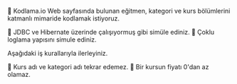 🏹 Kodlama.io Web sayfasında bulunan eğitmen, kategori ve kurs bölümlerini katmanlı mimaride kodlamak istiyoruz.

📍 JDBC ve Hibernate üzerinde çalışıyormuş gibi simüle ediniz.
📍 Çoklu loglama yapısını simule ediniz.

Aşağıdaki iş kurallarıyla ilerleyiniz.

🌟 Kurs adı ve kategori adı tekrar edemez.
🌟 Bir kursun fiyatı 0'dan az olamaz.
